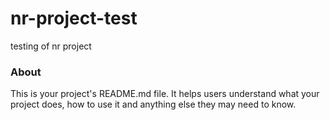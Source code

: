 nr-project-test
===============

testing of nr project

### About

This is your project's README.md file. It helps users understand what your
project does, how to use it and anything else they may need to know.